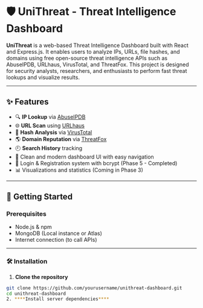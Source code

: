 # 🛡️ UniThreat - Threat Intelligence Dashboard

**UniThreat** is a web-based Threat Intelligence Dashboard built with React and Express.js. It enables users to analyze IPs, URLs, file hashes, and domains using free open-source threat intelligence APIs such as AbuseIPDB, URLhaus, VirusTotal, and ThreatFox. This project is designed for security analysts, researchers, and enthusiasts to perform fast threat lookups and visualize results.

---

## ✨ Features

- 🔍 **IP Lookup** via [AbuseIPDB](https://www.abuseipdb.com/)
- 🌐 **URL Scan** using [URLhaus](https://urlhaus.abuse.ch/)
- 🧬 **Hash Analysis** via [VirusTotal](https://www.virustotal.com/)
- 🌎 **Domain Reputation** via [ThreatFox](https://threatfox.abuse.ch/)
- 🕘 **Search History** tracking
- 🧩 Clean and modern dashboard UI with easy navigation
- 🔐 Login & Registration system with bcrypt (Phase 5 - Completed)
- 📊 Visualizations and statistics (Coming in Phase 3)

---

## 🚀 Getting Started

### Prerequisites

- Node.js & npm
- MongoDB (Local instance or Atlas)
- Internet connection (to call APIs)

---

### 🛠️ Installation

1. **Clone the repository**

```bash
git clone https://github.com/yourusername/unithreat-dashboard.git
cd unithreat-dashboard
2. ****Install server dependencies****

